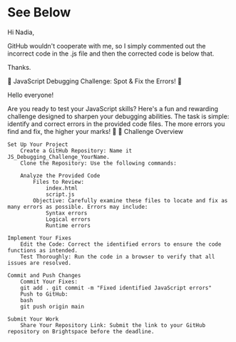 # See Below

Hi Nadia,

GitHub wouldn't cooperate with me, so I simply commented out the incorrect code in the .js file and then the corrected code is below that. 

Thanks.

🚀 JavaScript Debugging Challenge: Spot & Fix the Errors! 🚀

Hello everyone!

Are you ready to test your JavaScript skills? Here's a fun and rewarding challenge designed to sharpen your debugging abilities. The task is simple: identify and correct errors in the provided code files. The more errors you find and fix, the higher your marks! 🎯
🔹 Challenge Overview

    Set Up Your Project
        Create a GitHub Repository: Name it JS_Debugging_Challenge_YourName.
        Clone the Repository: Use the following commands:

        Analyze the Provided Code
            Files to Review:
                index.html
                script.js
            Objective: Carefully examine these files to locate and fix as many errors as possible. Errors may include:
                Syntax errors
                Logical errors
                Runtime errors

    Implement Your Fixes
        Edit the Code: Correct the identified errors to ensure the code functions as intended.
        Test Thoroughly: Run the code in a browser to verify that all issues are resolved.

    Commit and Push Changes
        Commit Your Fixes:
        git add . git commit -m "Fixed identified JavaScript errors"
        Push to GitHub:
        bash
        git push origin main

    Submit Your Work
        Share Your Repository Link: Submit the link to your GitHub repository on Brightspace before the deadline.

